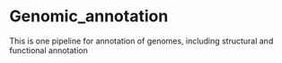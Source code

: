 # Genomic_annotation
This is one pipeline for annotation of genomes, including structural and functional annotation
